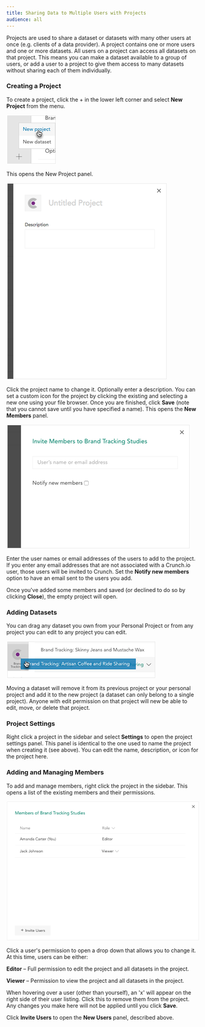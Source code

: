 ```yaml
---
title: Sharing Data to Multiple Users with Projects
audience: all
---
```


Projects are used to share a dataset or datasets with many other users at once (e.g. clients of a data provider). A project contains one or more users and one or more datasets. All users on a project can access all datasets on that project. This means you can make a dataset available to a group of users, or add a user to a project to give them access to many datasets without sharing each of them individually. 

### Creating a Project

To create a project, click the + in the lower left corner and select **New Project** from the menu.

![](images/NewProject.png)

This opens the New Project panel.

![](images/NewProjectPanel.png)

Click the project name to change it. Optionally enter a description. You can set a custom icon for the project by clicking the existing and selecting a new one using your file browser. Once you are finished, click **Save** (note that you cannot save until you have specified a name). This opens the **New Members** panel.

![](images/ProjectAddMembers.png)

Enter the user names or email addresses of the users to add to the project. If you enter any email addresses that are not associated with a Crunch.io user, those users will be invited to Crunch. Set the **Notify new members** option to have an email sent to the users you add.

Once you've added some members and saved (or declined to do so by clicking **Close**), the empty project will open.

### Adding Datasets

You can drag any dataset you own from your Personal Project or from any project you can edit to any project you can edit.

![](images/ProjectsMoveDataset.png)

Moving a dataset will remove it from its previous project or your personal project and add it to the new project (a dataset can only belong to a single project). Anyone with edit permission on that project will new be able to edit, move, or delete that project.

### Project Settings

Right click a project in the sidebar and select **Settings** to open the project settings panel. This panel is identical to the one used to name the project when creating it (see above). You can edit the name, description, or icon for the project here.

### Adding and Managing Members

To add and manage members, right click the project in the sidebar. This opens a list of the existing members and their permissions.

![](images/ProjectsEditMembers.png)

Click a user's permission to open a drop down that allows you to change it. At this time, users can be either:

**Editor** – Full permission to edit the project and all datasets in the project.

**Viewer** – Permission to view the project and all datasets in the project.

When hovering over a user (other than yourself), an 'x' will appear on the right side of their user listing. Click this to remove them from the project. Any changes you make here will not be applied until you click **Save**.

Click **Invite Users** to open the **New Users** panel, described above.


